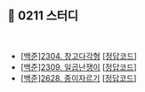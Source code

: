 ## 📘 0211 스터디
</br>

* [[백준]2304. 창고다각형](https://www.acmicpc.net/problem/2304) [[정답코드]()]
* [[백준]2309. 일곱난쟁이](https://www.acmicpc.net/problem/2309) [[정답코드]()]
* [[백준]2628. 종이자르기](https://www.acmicpc.net/problem/2628) [[정답코드]()]
